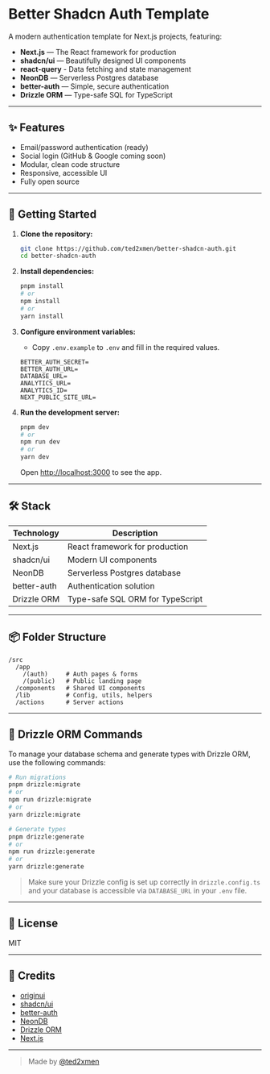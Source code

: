# Better Shadcn Auth Template

A modern authentication template for Next.js projects, featuring:

- **Next.js** — The React framework for production
- **shadcn/ui** — Beautifully designed UI components
- **react-query** - Data fetching and state management
- **NeonDB** — Serverless Postgres database
- **better-auth** — Simple, secure authentication
- **Drizzle ORM** — Type-safe SQL for TypeScript

---

## ✨ Features

- Email/password authentication (ready)
- Social login (GitHub & Google coming soon)
- Modular, clean code structure
- Responsive, accessible UI
- Fully open source

---

## 🚀 Getting Started

1. **Clone the repository:**
   ```bash
   git clone https://github.com/ted2xmen/better-shadcn-auth.git
   cd better-shadcn-auth
   ```
2. **Install dependencies:**
   ```bash
   pnpm install
   # or
   npm install
   # or
   yarn install
   ```
3. **Configure environment variables:**
   - Copy `.env.example` to `.env` and fill in the required values.

   ```
   BETTER_AUTH_SECRET=
   BETTER_AUTH_URL=
   DATABASE_URL=
   ANALYTICS_URL=
   ANALYTICS_ID=
   NEXT_PUBLIC_SITE_URL=
   ```

4. **Run the development server:**
   ```bash
   pnpm dev
   # or
   npm run dev
   # or
   yarn dev
   ```
   Open [http://localhost:3000](http://localhost:3000) to see the app.

---

## 🛠️ Stack

| Technology    | Description                           |
|--------------|---------------------------------------|
| Next.js      | React framework for production         |
| shadcn/ui    | Modern UI components                  |
| NeonDB       | Serverless Postgres database           |
| better-auth  | Authentication solution                |
| Drizzle ORM  | Type-safe SQL ORM for TypeScript       |

---

## 📦 Folder Structure

```
/src
  /app
    /(auth)     # Auth pages & forms
    /(public)   # Public landing page
  /components   # Shared UI components
  /lib          # Config, utils, helpers
  /actions      # Server actions
```

---

## 🐲 Drizzle ORM Commands

To manage your database schema and generate types with Drizzle ORM, use the following commands:

```bash
# Run migrations
pnpm drizzle:migrate
# or
npm run drizzle:migrate
# or
yarn drizzle:migrate

# Generate types
pnpm drizzle:generate
# or
npm run drizzle:generate
# or
yarn drizzle:generate
```

> Make sure your Drizzle config is set up correctly in `drizzle.config.ts` and your database is accessible via `DATABASE_URL` in your `.env` file.

---

## 📄 License

MIT

---

## 🙏 Credits
- [originui](https://originui.com/)
- [shadcn/ui](https://ui.shadcn.com/)
- [better-auth](https://www.better-auth.com)
- [NeonDB](https://neon.tech/)
- [Drizzle ORM](https://orm.drizzle.team/)
- [Next.js](https://nextjs.org/)

---

> Made by [@ted2xmen](https://github.com/ted2xmen)
